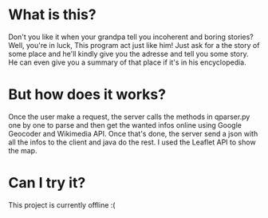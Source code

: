# What is this?

Don't you like it when your grandpa tell you incoherent and boring stories?
Well, you're in luck, This program act just like him! Just ask for a the story of some place and he'll kindly give you the adresse and tell you some story. He can even give you a summary of that place if it's in his encyclopedia.

# But how does it works?

Once the user make a request, the server calls the methods in qparser.py one by one to parse and then get the wanted infos online using Google Geocoder and Wikimedia API.
Once that's done, the server send a json with all the infos to the client and java do the rest. I used the Leaflet API to show the map.

# Can I try it?
This project is currently offline :(
